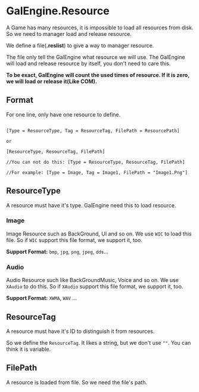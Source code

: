 # GalEngine.Resource

A Game has many resources, it is impossible to load all resources from disk.
So we need to manager load and release resource.

We define a file(**.reslist**) to give a way to manager resource.

The file only tell the GalEngine what resource we will use. 
The GalEngine will load and release resource by itself, you don't need to care this.

**To be exact, GalEngine will count the used times of resource. If it is zero, we will load or release it(Like COM).**

## Format

For one line, only have one resource to define.

```resList

[Type = ResourceType, Tag = ResourceTag, FilePath = ResourcePath]

or 

[ResourceType, ResourceTag, FilePath] 

//You can not do this: [Type = ResourceType, ResourceTag, FilePath] 

//For example: [Type = Image, Tag = Image1, FilePath = "Image1.Png"]
```

## ResourceType

A resource must have it's type. GalEngine need this to load resource.

### Image

Image Resource such as BackGround, UI and so on. 
We use `WIC` to load this file. 
So if `WIC` support this file format, we support it, too.

**Support Format:** `bmp`, `jpg`, `png`, `jpeg`, `dds`...

### Audio

Audio Resource such like BackGroundMusic, Voice and so on. 
We use `XAudio` to do this.
So if `XAudio` support this file format, we support it, too.

**Support Format:** `XWMA`, `WAV` ...

## ResourceTag

A resource must have it's ID to distinguish it from resources.

So we define the `ResourceTag`. 
It likes a string, but we don't use `""`.
You can think it is variable.

## FilePath

A resource is loaded from file.
So we need the file's path.
